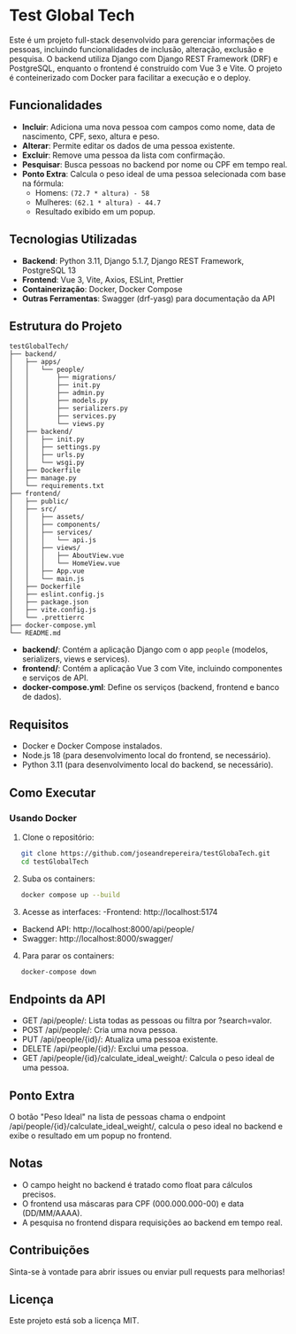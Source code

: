 # Test Global Tech

Este é um projeto full-stack desenvolvido para gerenciar informações de pessoas, incluindo funcionalidades de inclusão, alteração, exclusão e pesquisa. O backend utiliza Django com Django REST Framework (DRF) e PostgreSQL, enquanto o frontend é construído com Vue 3 e Vite. O projeto é conteinerizado com Docker para facilitar a execução e o deploy.

## Funcionalidades
- **Incluir**: Adiciona uma nova pessoa com campos como nome, data de nascimento, CPF, sexo, altura e peso.
- **Alterar**: Permite editar os dados de uma pessoa existente.
- **Excluir**: Remove uma pessoa da lista com confirmação.
- **Pesquisar**: Busca pessoas no backend por nome ou CPF em tempo real.
- **Ponto Extra**: Calcula o peso ideal de uma pessoa selecionada com base na fórmula:
  - Homens: `(72.7 * altura) - 58`
  - Mulheres: `(62.1 * altura) - 44.7`
  - Resultado exibido em um popup.

## Tecnologias Utilizadas
- **Backend**: Python 3.11, Django 5.1.7, Django REST Framework, PostgreSQL 13
- **Frontend**: Vue 3, Vite, Axios, ESLint, Prettier
- **Containerização**: Docker, Docker Compose
- **Outras Ferramentas**: Swagger (drf-yasg) para documentação da API

## Estrutura do Projeto
```
testGlobalTech/
├── backend/
│   ├── apps/
│   │   └── people/
│   │       ├── migrations/
│   │       ├── init.py
│   │       ├── admin.py
│   │       ├── models.py
│   │       ├── serializers.py
│   │       ├── services.py
│   │       └── views.py
│   ├── backend/
│   │   ├── init.py
│   │   ├── settings.py
│   │   ├── urls.py
│   │   └── wsgi.py
│   ├── Dockerfile
│   ├── manage.py
│   └── requirements.txt
├── frontend/
│   ├── public/
│   ├── src/
│   │   ├── assets/
│   │   ├── components/
│   │   ├── services/
│   │   │   └── api.js
│   │   ├── views/
│   │   │   ├── AboutView.vue
│   │   │   └── HomeView.vue
│   │   ├── App.vue
│   │   └── main.js
│   ├── Dockerfile
│   ├── eslint.config.js
│   ├── package.json
│   ├── vite.config.js
│   └── .prettierrc
├── docker-compose.yml
└── README.md
```

- **backend/**: Contém a aplicação Django com o app `people` (modelos, serializers, views e services).
- **frontend/**: Contém a aplicação Vue 3 com Vite, incluindo componentes e serviços de API.
- **docker-compose.yml**: Define os serviços (backend, frontend e banco de dados).

## Requisitos
- Docker e Docker Compose instalados.
- Node.js 18 (para desenvolvimento local do frontend, se necessário).
- Python 3.11 (para desenvolvimento local do backend, se necessário).

## Como Executar

### Usando Docker
1. Clone o repositório:
```bash
   git clone https://github.com/joseandrepereira/testGlobaTech.git
   cd testGlobalTech
```
2. Suba os containers:
```bash
   docker compose up --build
```
3. Acesse as interfaces:
 -Frontend: http://localhost:5174
 - Backend API: http://localhost:8000/api/people/
 - Swagger: http://localhost:8000/swagger/

4. Para parar os containers:
```bash
   docker-compose down
```

## Endpoints da API

- GET /api/people/: Lista todas as pessoas ou filtra por ?search=valor.
- POST /api/people/: Cria uma nova pessoa.
- PUT /api/people/{id}/: Atualiza uma pessoa existente.
- DELETE /api/people/{id}/: Exclui uma pessoa.
- GET /api/people/{id}/calculate_ideal_weight/: Calcula o peso ideal de uma pessoa.

## Ponto Extra
O botão "Peso Ideal" na lista de pessoas chama o endpoint /api/people/{id}/calculate_ideal_weight/, calcula o peso ideal no backend e exibe o resultado em um popup no frontend.

## Notas
- O campo height no backend é tratado como float para cálculos precisos.
- O frontend usa máscaras para CPF (000.000.000-00) e data (DD/MM/AAAA).
- A pesquisa no frontend dispara requisições ao backend em tempo real.

## Contribuições
Sinta-se à vontade para abrir issues ou enviar pull requests para melhorias!

## Licença
Este projeto está sob a licença MIT.
